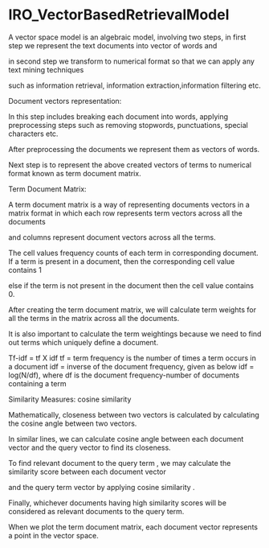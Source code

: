 # IRO_VectorBasedRetrievalModel

A vector space model is an algebraic model, involving two steps, in first step we represent the text documents into vector of words and 

in second step we transform to numerical format so that we can apply any text mining techniques

such as information retrieval, information extraction,information filtering etc.

Document vectors representation:

In this step includes breaking each document into words, applying preprocessing steps such as removing stopwords, punctuations, special characters etc.

After preprocessing the documents we represent them as vectors of words.

Next step is to represent the above created vectors of terms to numerical format known as term document matrix. 

Term Document Matrix:

A term document matrix is a way of representing documents vectors in a matrix format in which each row represents term vectors across all the documents 

and columns represent document vectors across all the terms. 

The cell values frequency counts of each term in corresponding document. If a term is present in a document, then the corresponding cell value contains 1 

else if the term is not present in the document then the cell value contains 0.

After creating the term document matrix, we will calculate term weights for all the terms in the matrix across all the documents.

It is also important to calculate the term weightings because we need to find out terms which uniquely define a document. 

Tf-idf = tf X idf 
tf = term frequency is the number of times a term occurs in a document
idf = inverse of the document frequency, given as below
idf = log(N/df), where df is the document frequency-number of documents containing a term

Similarity Measures: cosine similarity

Mathematically, closeness between two vectors is calculated by calculating the cosine angle between two vectors. 

In similar lines, we can calculate cosine angle between each document vector and the query vector to find its closeness. 

To find relevant document to the query term , we may calculate the similarity score between each document vector

and the query term vector by applying cosine similarity .

Finally, whichever documents having high similarity scores will be considered as relevant documents to the query term.

When we plot the term document matrix, each document vector represents a point in the vector space.
